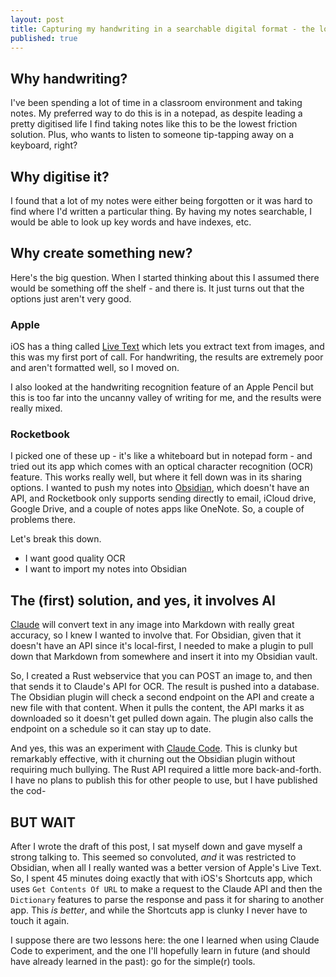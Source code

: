 ```yaml
---
layout: post
title: Capturing my handwriting in a searchable digital format - the long way round
published: true
---
```


## Why handwriting?

I've been spending a lot of time in a classroom environment and taking notes. My preferred way to do this is in a notepad, as despite leading a pretty digitised life I find taking notes like this to be the lowest friction solution. Plus, who wants to listen to someone tip-tapping away on a keyboard, right?

## Why digitise it?

I found that a lot of my notes were either being forgotten or it was hard to find where I'd written a particular thing. By having my notes searchable, I would be able to look up key words and have indexes, etc.

## Why create something new?

Here's the big question. When I started thinking about this I assumed there would be something off the shelf - and there is. It just turns out that the options just aren't very good.

### Apple

iOS has a thing called [Live Text](https://support.apple.com/en-gb/HT212630) which lets you extract text from images, and this was my first port of call. For handwriting, the results are extremely poor and aren't formatted well, so I moved on.

I also looked at the handwriting recognition feature of an Apple Pencil but this is too far into the uncanny valley of writing for me, and the results were really mixed.

### Rocketbook

I picked one of these up - it's like a whiteboard but in notepad form - and tried out its app which comes with an optical character recognition (OCR) feature. This works really well, but where it fell down was in its sharing options. I wanted to push my notes into [Obsidian](https://obsidian.md/), which doesn't have an API, and Rocketbook only supports sending directly to email, iCloud drive, Google Drive, and a couple of notes apps like OneNote. So, a couple of problems there.

Let's break this down.

- I want good quality OCR
- I want to import my notes into Obsidian

## The (first) solution, and yes, it involves AI

[Claude](https://claude.ai/) will convert text in any image into Markdown with really great accuracy, so I knew I wanted to involve that. For Obsidian, given that it doesn't have an API since it's local-first, I needed to make a plugin to pull down that Markdown from somewhere and insert it into my Obsidian vault.

So, I created a Rust webservice that you can POST an image to, and then that sends it to Claude's API for OCR. The result is pushed into a database. The Obsidian plugin will check a second endpoint on the API and create a new file with that content. When it pulls the content, the API marks it as downloaded so it doesn't get pulled down again. The plugin also calls the endpoint on a schedule so it can stay up to date.

And yes, this was an experiment with [Claude Code](https://www.anthropic.com/claude-code). This is clunky but remarkably effective, with it churning out the Obsidian plugin without requiring much bullying. The Rust API required a little more back-and-forth. I have no plans to publish this for other people to use, but I have published the cod-

## BUT WAIT

After I wrote the draft of this post, I sat myself down and gave myself a strong talking to. This seemed so convoluted, _and_ it was restricted to Obsidian, when all I really wanted was a better version of Apple's Live Text. So, I spent 45 minutes doing exactly that with iOS's Shortcuts app, which uses `Get Contents Of URL` to make a request to the Claude API and then the `Dictionary` features to parse the response and pass it for sharing to another app. This _is better_, and while the Shortcuts app is clunky I never have to touch it again. 

I suppose there are two lessons here: the one I learned when using Claude Code to experiment, and the one I'll hopefully learn in future (and should have already learned in the past): go for the simple(r) tools.
